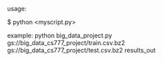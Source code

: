 usage:

$ python <myscript.py> <training dataset> <testing dataset> <results output>

example: python big_data_project.py gs://big_data_cs777_project/train.csv.bz2 gs://big_data_cs777_project/test.csv.bz2 results_out
